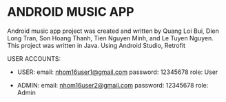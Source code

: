 # ANDROID MUSIC APP
Android music app project was created and written by Quang Loi Bui, Dien Long Tran, Son Hoang Thanh, Tien Nguyen Minh, and Le Tuyen Nguyen. This project was written in Java. Using Android Studio, Retrofit

USER ACCOUNTS:
 + USER: 
	email: nhom16user1@gmail.com
	password: 12345678
	role: User

 + ADMIN: 
	email: nhom16user2@gmail.com
	password: 12345678
	role: Admin
